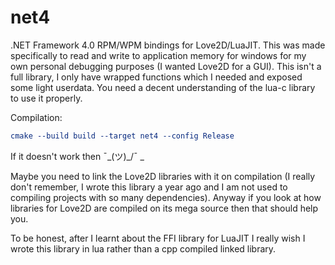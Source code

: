 # net4
.NET Framework 4.0 RPM/WPM bindings for Love2D/LuaJIT. This was made specifically to read and write to application memory for windows for my own personal debugging purposes (I wanted Love2D for a GUI). This isn't a full library, I only have wrapped functions which I needed and exposed some light userdata. You need a decent understanding of the lua-c library to use it properly.

Compilation:
```cmake -G "Visual Studio 14" -H. -Bbuild -DCMAKE_GENERATOR_PLATFORM=x64
cmake --build build --target net4 --config Release
```

If it doesn't work then ¯\_(ツ)_/¯   _

Maybe you need to link the Love2D libraries with it on compilation (I really don't remember, I wrote this library a year ago and I am not used to compiling projects with so many dependencies). Anyway if you look at how libraries for Love2D are compiled on its mega source then that should help you.

To be honest, after I learnt about the FFI library for LuaJIT I really wish I wrote this library in lua rather than a cpp compiled linked library.
